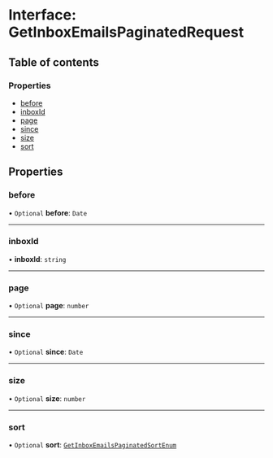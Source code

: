 # Interface: GetInboxEmailsPaginatedRequest

## Table of contents

### Properties

- [before](GetInboxEmailsPaginatedRequest.md#before)
- [inboxId](GetInboxEmailsPaginatedRequest.md#inboxid)
- [page](GetInboxEmailsPaginatedRequest.md#page)
- [since](GetInboxEmailsPaginatedRequest.md#since)
- [size](GetInboxEmailsPaginatedRequest.md#size)
- [sort](GetInboxEmailsPaginatedRequest.md#sort)

## Properties

### <a id="before" name="before"></a> before

• `Optional` **before**: `Date`

___

### <a id="inboxid" name="inboxid"></a> inboxId

• **inboxId**: `string`

___

### <a id="page" name="page"></a> page

• `Optional` **page**: `number`

___

### <a id="since" name="since"></a> since

• `Optional` **since**: `Date`

___

### <a id="size" name="size"></a> size

• `Optional` **size**: `number`

___

### <a id="sort" name="sort"></a> sort

• `Optional` **sort**: [`GetInboxEmailsPaginatedSortEnum`](../enums/GetInboxEmailsPaginatedSortEnum.md)
